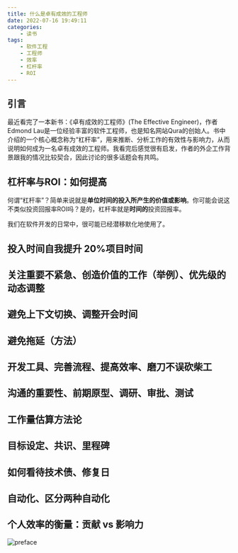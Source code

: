 ```yaml
---
title: 什么是卓有成效的工程师
date: 2022-07-16 19:49:11
categories:
    - 读书
tags:
    - 软件工程
    - 工程师
    - 效率
    - 杠杆率
    - ROI
---
```

## 引言
最近看完了一本新书：《卓有成效的工程师》(The Effective Engineer)，作者Edmond Lau是一位经验丰富的软件工程师，也是知名网站Qura的创始人。书中介绍的一个核心概念称为“杠杆率”，用来推断、分析工作的有效性与影响力，从而说明如何成为一名卓有成效的工程师。我看完后感觉很有启发，作者的外企工作背景跟我的情况比较契合，因此讨论的很多话题会有共鸣。
## 杠杆率与ROI：如何提高
何谓“杠杆率”？简单来说就是**单位时间的投入所产生的价值或影响**。你可能会说这不类似投资回报率ROI吗？是的，杠杆率就是**时间的**投资回报率。

我们在软件开发的日常中，很可能已经潜移默化地使用了。
## 投入时间自我提升 20%项目时间 
## 关注重要不紧急、创造价值的工作（举例）、优先级的动态调整
## 避免上下文切换、调整开会时间
## 避免拖延（方法）
## 开发工具、完善流程、提高效率、磨刀不误砍柴工
## 沟通的重要性、前期原型、调研、审批、测试
## 工作量估算方法论
## 目标设定、共识、里程碑
## 如何看待技术债、修复日
## 自动化、区分两种自动化
## 个人效率的衡量：贡献 vs 影响力
![preface](effective-eng.jpeg)